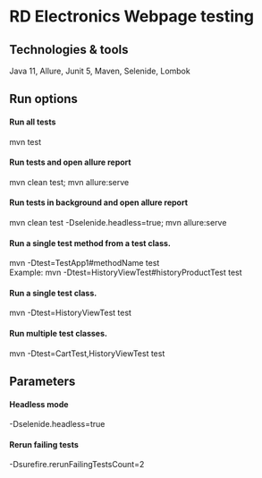 # RD Electronics Webpage testing

## Technologies & tools
Java 11, Allure, Junit 5, Maven, Selenide, Lombok

## Run options

#### Run all tests                
mvn test 

#### Run tests and open allure report 
mvn clean test; mvn allure:serve

#### Run tests in background and open allure report 
mvn clean test -Dselenide.headless=true; mvn allure:serve

#### Run a single test method from a test class.
mvn -Dtest=TestApp1#methodName test   
Example: mvn -Dtest=HistoryViewTest#historyProductTest test

#### Run a single test class.
mvn -Dtest=HistoryViewTest test

#### Run multiple test classes.
mvn -Dtest=CartTest,HistoryViewTest test

## Parameters

#### Headless mode
-Dselenide.headless=true

#### Rerun failing tests
-Dsurefire.rerunFailingTestsCount=2
